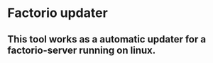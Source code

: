 # Factorio updater

## This tool works as a automatic updater for a factorio-server running on linux.


